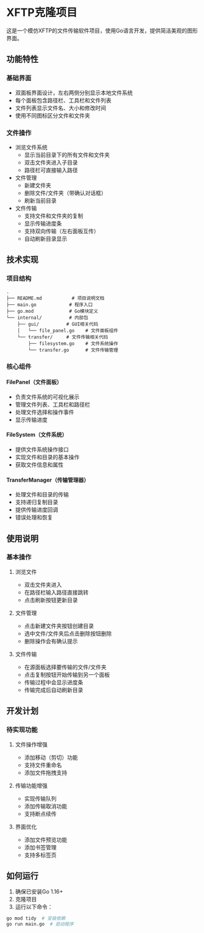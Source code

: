# XFTP克隆项目

这是一个模仿XFTP的文件传输软件项目，使用Go语言开发，提供简洁美观的图形界面。

## 功能特性

### 基础界面
- 双面板界面设计，左右两侧分别显示本地文件系统
- 每个面板包含路径栏、工具栏和文件列表
- 文件列表显示文件名、大小和修改时间
- 使用不同图标区分文件和文件夹

### 文件操作
- 浏览文件系统
  - 显示当前目录下的所有文件和文件夹
  - 双击文件夹进入子目录
  - 路径栏可直接输入路径
- 文件管理
  - 新建文件夹
  - 删除文件/文件夹（带确认对话框）
  - 刷新当前目录
- 文件传输
  - 支持文件和文件夹的复制
  - 显示传输进度条
  - 支持双向传输（左右面板互传）
  - 自动刷新目录显示

## 技术实现

### 项目结构
```
.
├── README.md           # 项目说明文档
├── main.go            # 程序入口
├── go.mod             # Go模块定义
└── internal/          # 内部包
    ├── gui/          # GUI相关代码
    │   └── file_panel.go    # 文件面板组件
    └── transfer/     # 文件传输相关代码
        ├── filesystem.go    # 文件系统操作
        └── transfer.go      # 文件传输管理
```

### 核心组件

#### FilePanel（文件面板）
- 负责文件系统的可视化展示
- 管理文件列表、工具栏和路径栏
- 处理文件选择和操作事件
- 显示传输进度

#### FileSystem（文件系统）
- 提供文件系统操作接口
- 实现文件和目录的基本操作
- 获取文件信息和属性

#### TransferManager（传输管理器）
- 处理文件和目录的传输
- 支持递归复制目录
- 提供传输进度回调
- 错误处理和恢复

## 使用说明

### 基本操作
1. 浏览文件
   - 双击文件夹进入
   - 在路径栏输入路径直接跳转
   - 点击刷新按钮更新目录

2. 文件管理
   - 点击新建文件夹按钮创建目录
   - 选中文件/文件夹后点击删除按钮删除
   - 删除操作会有确认提示

3. 文件传输
   - 在源面板选择要传输的文件/文件夹
   - 点击复制按钮开始传输到另一个面板
   - 传输过程中会显示进度条
   - 传输完成后自动刷新目录

## 开发计划

### 待实现功能
1. 文件操作增强
   - 添加移动（剪切）功能
   - 支持文件重命名
   - 添加文件拖拽支持

2. 传输功能增强
   - 实现传输队列
   - 添加传输取消功能
   - 支持断点续传

3. 界面优化
   - 添加文件预览功能
   - 添加书签管理
   - 支持多标签页

## 如何运行

1. 确保已安装Go 1.16+
2. 克隆项目
3. 运行以下命令：
```bash
go mod tidy  # 安装依赖
go run main.go  # 启动程序
```
